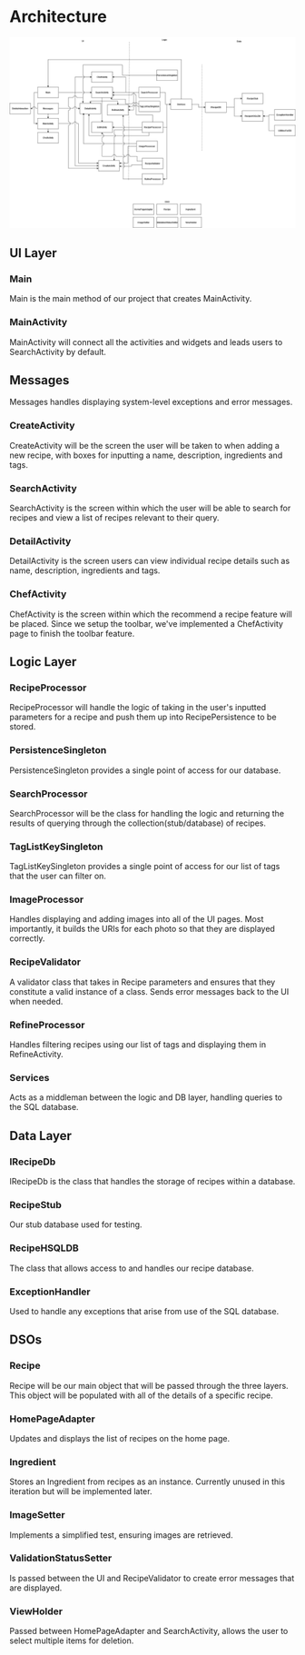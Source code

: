 # Architecture
![Architecture](Architecture.png)
## UI Layer
### Main
Main is the main method of our project that creates MainActivity.

### MainActivity
MainActivity will connect all the activities and widgets and leads users to SearchActivity by default.

## Messages
Messages handles displaying system-level exceptions and error messages.

### CreateActivity
CreateActivity will be the screen the user will be taken to when adding a new recipe, with boxes for inputting a name, description, ingredients and tags.

### SearchActivity
SearchActivity is the screen within which the user will be able to search for recipes and view a list of recipes relevant to their query.

### DetailActivity
DetailActivity is the screen users can view individual recipe details such as name, description, ingredients and tags.

### ChefActivity
ChefActivity is the screen within which the recommend a recipe feature will be placed. Since we setup the toolbar, we've implemented a ChefActivity page to finish the toolbar feature.

## Logic Layer
### RecipeProcessor 
RecipeProcessor will handle the logic of taking in the user's inputted parameters for a recipe and push them up into RecipePersistence to be stored.

### PersistenceSingleton
PersistenceSingleton provides a single point of access for our database.

### SearchProcessor
SearchProcessor will be the class for handling the logic and returning the results of querying through the collection(stub/database) of recipes.

### TagListKeySingleton
TagListKeySingleton provides a single point of access for our list of tags that the user can filter on.

### ImageProcessor
Handles displaying and adding images into all of the UI pages. Most importantly, it builds the URIs for each photo so that they are displayed correctly.

### RecipeValidator
A validator class that takes in Recipe parameters and ensures that they constitute a valid instance of a class. Sends error messages back to the UI when needed.

### RefineProcessor
Handles filtering recipes using our list of tags and displaying them in RefineActivity.

### Services
Acts as a middleman between the logic and DB layer, handling queries to the SQL database.

## Data Layer
### IRecipeDb
IRecipeDb is the class that handles the storage of recipes within a database.

### RecipeStub
Our stub database used for testing.

### RecipeHSQLDB
The class that allows access to and handles our recipe database.

### ExceptionHandler
Used to handle any exceptions that arise from use of the SQL database.

## DSOs
### Recipe
Recipe will be our main object that will be passed through the three layers. This object will be populated with all of the details of a specific recipe.

### HomePageAdapter
Updates and displays the list of recipes on the home page.

### Ingredient
Stores an Ingredient from recipes as an instance. Currently unused in this iteration but will be implemented later.

### ImageSetter
Implements a simplified test, ensuring images are retrieved.

### ValidationStatusSetter
Is passed between the UI and RecipeValidator to create error messages that are displayed.

### ViewHolder
Passed between HomePageAdapter and SearchActivity, allows the user to select multiple items for deletion.



